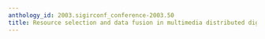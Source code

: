```yaml
---
anthology_id: 2003.sigirconf_conference-2003.50
title: Resource selection and data fusion in multimedia distributed digital libraries
---
```

